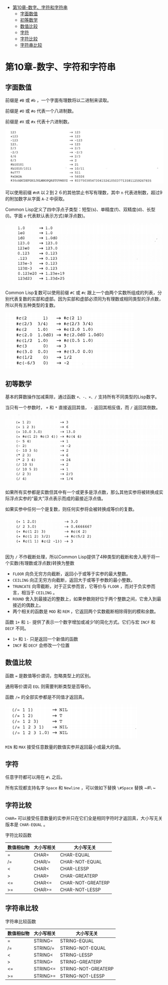 - [第10章-数字、字符和字符串](#sec-1)
  - [字面数值](#sec-1-1)
  - [初等数学](#sec-1-2)
  - [数值比较](#sec-1-3)
  - [字符](#sec-1-4)
  - [字符比较](#sec-1-5)
  - [字符串比较](#sec-1-6)

# 第10章-数字、字符和字符串<a id="sec-1"></a>

## 字面数值<a id="sec-1-1"></a>

前缀是 `#B` 或 `#b` ，一个字面有理数将以二进制来读取。

前缀是 `#O` 或 `#o` 代表一个八进制数。

前缀是 `#X` 或 `#x` 代表十六进制数。

![img](./images/num01.png)

可以使用前缀 `#nR` 以２到２６的其他禁止书写有理数，其中 `n` 代表进制数，超过9的附加数字从字面 `A-Z` 中获取。

Common Lisp定义了四中浮点子类型：短型(s)、单精度(f)、双精度(d)、长型(l)。字面 `e` 代表默认表示方式(单浮点数)。

![img](./images/num02.png)

Common Lisp复数可以使用前缀 `#C` 或 `#c` 跟上一个由两个实数所组成的列表，分别代表复数的实部和虚部。因为实部和虚部必须同为有理数或相同类型的浮点数，所以共有五种类型的复数。

![img](./images/num03.png)

## 初等数学<a id="sec-1-2"></a>

基本的算数操作加减乘除，通过函数 `+、-、×、/` 支持所有不同类型的Lisp数字。

当只有一个参数时， `+` 和 `*` 直接返回其值， `-` 返回其相反值，而 `/` 返回其倒数。

![img](./images/num05.png)

如果所有实参都是实数但其中有一个或更多是浮点数，那么其他实参将被转换成实际浮点实参的“最大”浮点表示而成的最接近浮点值。

如果实参中任何一个是复数，则任何实参将会被转换成等价的复数。

![img](./images/num06.png)

因为 `/` 不作截断处理，所以Common Lisp提供了4种类型的截断和舍入用于将一个实数(有理数或浮点数)转换为整数

-   `FLOOR` 向负无穷方向截断，返回小于或等于实参的最大整数。
-   `CEILING` 向正无穷方向截断，返回大于或等于参数的最小整数。
-   `TRUNCATE` 向零截断，对于正实参而言，它等价与 `FLOOR` ，而对于负实参而言，相当于 `CEILING` 。
-   `ROUND` 舍入到最接近的整数上，如果参数刚好位于两个整数之间，它舍入到最接近的偶数上。
-   两个相关的函数是 `MOD` 和 `REM` ，它返回两个实数截断相除得到的模和余数。

函数 `1+` 和 `1-` 提供了表示一个数字增加或减少1的简化方式。它们与宏 `INCF` 和 `DECF` 不同。

-   `1+` 和 `1-` 只是返回一个新值的函数
-   `INCF` 和 `DECF` 会修改一个位置

## 数值比较<a id="sec-1-3"></a>

函数 `=` 是数值等价谓词，忽略类型上的区别。

通用等价谓词 `EQL` 则需要判断类型是否等价。

函数 `/=` 的全部实参都是不同值才返回真。

![img](./images/num07.png)

`MIN` 和 `MAX` 接受任意数量的数值实参并返回最小或最大的值。

## 字符<a id="sec-1-4"></a>

任意字符都可以用在 `#\` 之后。

所有实现都支持名字 `Space` 和 `Newline` ，可以做如下替换 `\#Space` 替换 ~#\\ ~

## 字符比较<a id="sec-1-5"></a>

`CHAR=` 可以接受任意数量的实参并只在它们全是相同字符时才返回真，大小写无关版本是 `CHAR-EQUAL` 。

字符比较函数

| 数值相似物 | 大小写相关 | 大小写无关        |
|----- |------ |----------------- |
| =     | CHAR=  | CHAR-EQUAL        |
| /=    | CHAR/= | CHAR-NOT-EQUAL    |
| <     | CHAR<  | CHAR-LESSP        |
| >     | CHAR>  | CHAR-GREATERP     |
| <=    | CHAR<= | CHAR-NOT-GREATERP |
| >=    | CHAR>= | CHAR-NOT-LESSP    |

## 字符串比较<a id="sec-1-6"></a>

字符串比较函数

| 数值相似物 | 大小写相关 | 大小写无关          |
|----- |-------- |------------------- |
| =     | STRING=  | STRING-EQUAL        |
| /=    | STRING/= | STRING-NOT-EQUAL    |
| <     | STRING<  | STRING-LESSP        |
| >     | STRING>  | STRING-GREATERP     |
| <=    | STRING<= | STRING-NOT-GREATERP |
| >=    | STRING>= | STRING-NOT-LESSP    |
